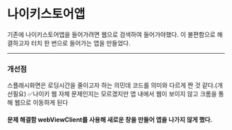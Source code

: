 # 나이키스토어앱

기존에 나이키스토어앱을 들어가려면 웹으로 검색하여 들어가야했다.
이 불편함으로 해결하고자 터치 한 번으로 들어가는 앱을 만들었다.

-----------------------------------


### 개선점
 스플래시화면은 로딩시간을 줄이고자 하는 의민데 코드를 의미와 다르게 짠 것 같다.(개선필요)
✅나이키 웹 자체 문제인지는 모르겠지만 앱 내에서 웹이 보이지 않고 크롬을 통해 웹으로 이동하게 된다
    
#### 문제 해결함 webViewClient를 사용해 새로운 창을 만들어 앱을 나가지 않게 했다.
